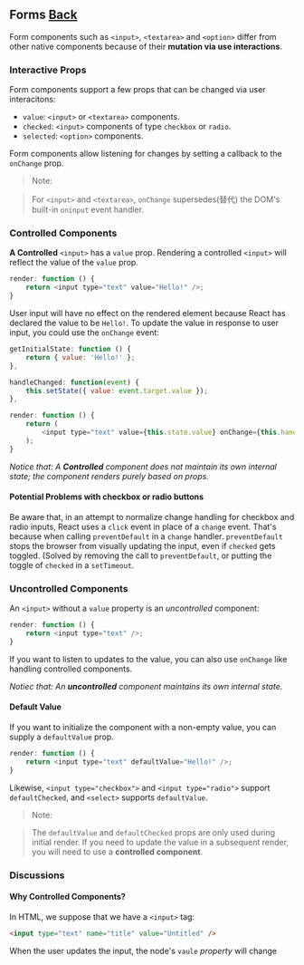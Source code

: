 ## Forms [Back](./../react.md)

Form components such as `<input>`, `<textarea>` and `<option>` differ from other native components because of their **mutation via use interactions**.

### Interactive Props

Form components support a few props that can be changed via user interacitons:

- `value`: `<input>` or `<textarea>` components.
- `checked`: `<input>` components of type `checkbox` or `radio`.
- `selected`: `<option>` components.

Form components allow listening for changes by setting a callback to the `onChange` prop.

> Note:

> For `<input>` and `<textarea>`, `onChange` supersedes(替代) the DOM's built-in `oninput` event handler.

### Controlled Components

**A Controlled** `<input>` has a `value` prop. Rendering a controlled `<input>` will reflect the value of the `value` prop.

```js
render: function () {
    return <input type="text" value="Hello!" />;
}
```

User input will have no effect on the rendered element because React has declared the value to be `Hello!`. To update the value in response to user input, you could use the `onChange` event:

```js
getInitialState: function () {
    return { value: 'Hello!' };
},

handleChanged: function(event) {
    this.setState({ value: event.target.value });
},

render: function () {
    return (
        <input type="text" value={this.state.value} onChange={this.handleChanged} />
    );
}
```

*Notice that: A **Controlled** component does not maintain its own internal state; the component renders purely based on props.*

#### Potential Problems with checkbox or radio buttons

Be aware that, in an attempt to normalize change handling for checkbox and radio inputs, React uses a `click` event in place of a `change` event. That's because when calling `preventDefault` in a `change` handler. `preventDefault` stops the browser from visually updating the input, even if `checked` gets toggled. (Solved by removing the call to `preventDefault`, or putting the toggle of `checked` in a `setTimeout`.

### Uncontrolled Components

An `<input>` without a `value` property is an *uncontrolled* component:

```js
render: function () {
    return <input type="text" />;
}
```

If you want to listen to updates to the value, you can also use `onChange` like handling controlled components.

*Notiec that: An **uncontrolled** component maintains its own internal state.*

#### Default Value

If you want to initialize the component with a non-empty value, you can supply a `defaultValue` prop.

```js
render: function () {
    return <input type="text" defaultValue="Hello!" />;
}
```

Likewise, `<input type="checkbox">` and `<input type="radio">` support `defaultChecked`, and `<select>` supports `defaultValue`.

> Note:

> The `defaultValue` and `defaultChecked` props are only used during initial render. If you need to update the value in a subsequent render, you will need to use a **controlled component**.

### Discussions

#### Why Controlled Components?

In HTML, we suppose that we have a `<input>` tag:

```html
<input type="text" name="title" value="Untitled" />
```

When the user updates the input, the node's `vaule` *property* will change